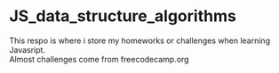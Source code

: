 # JS_data_structure_algorithms <br />
This respo is where i store my homeworks or challenges when learning Javasript. <br />
Almost challenges come from freecodecamp.org
